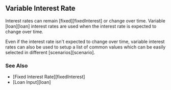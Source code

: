 ## Variable Interest Rate

Interest rates can remain [fixed][fixedInterest] or change over time. Variable [loan][loan] interest rates 
are used when the interest rate is expected
to change over time. 

Even if the interest rate isn't 
expected to change over time, variable interest rates can 
also be used to setup a list of common values
which can be easily selected in different [scenarios][scenario].

### See Also

* [Fixed Interest Rate][fixedInterest]
* [Loan Input][loan]